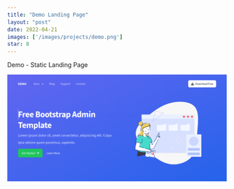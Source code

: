 ```yaml
---
title: "Demo Landing Page"
layout: "post"
date: 2022-04-21
images: ['/images/projects/demo.png']
star: 8
---
```


Demo - Static Landing Page

![Preview](/images/projects/demo.png)